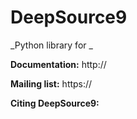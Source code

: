 DeepSource9
=======

_Python library for _


**Documentation:** http://

**Mailing list:** https://

**Citing DeepSource9:** 
